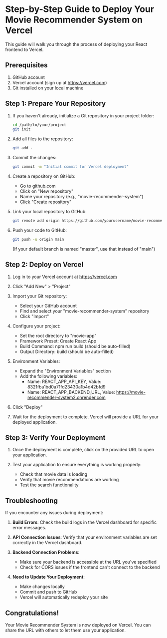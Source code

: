 # Step-by-Step Guide to Deploy Your Movie Recommender System on Vercel

This guide will walk you through the process of deploying your React frontend to Vercel.

## Prerequisites

1. GitHub account
2. Vercel account (sign up at https://vercel.com)
3. Git installed on your local machine

## Step 1: Prepare Your Repository

1. If you haven't already, initialize a Git repository in your project folder:
   ```bash
   cd /path/to/your/project
   git init
   ```

2. Add all files to the repository:
   ```bash
   git add .
   ```

3. Commit the changes:
   ```bash
   git commit -m "Initial commit for Vercel deployment"
   ```

4. Create a repository on GitHub: 
   - Go to github.com
   - Click on "New repository"
   - Name your repository (e.g., "movie-recommender-system")
   - Click "Create repository"

5. Link your local repository to GitHub:
   ```bash
   git remote add origin https://github.com/yourusername/movie-recommender-system.git
   ```

6. Push your code to GitHub:
   ```bash
   git push -u origin main
   ```
   (If your default branch is named "master", use that instead of "main")

## Step 2: Deploy on Vercel

1. Log in to your Vercel account at https://vercel.com

2. Click "Add New" > "Project"

3. Import your Git repository:
   - Select your GitHub account
   - Find and select your "movie-recommender-system" repository
   - Click "Import"

4. Configure your project:
   - Set the root directory to "movie-app"
   - Framework Preset: Create React App
   - Build Command: npm run build (should be auto-filled)
   - Output Directory: build (should be auto-filled)

5. Environment Variables:
   - Expand the "Environment Variables" section
   - Add the following variables:
     - Name: REACT_APP_API_KEY, Value: 8321fba1bd0a71fd23430a1b4d42bfd9
     - Name: REACT_APP_BACKEND_URL, Value: https://movie-recommender-system2.onrender.com

6. Click "Deploy"

7. Wait for the deployment to complete. Vercel will provide a URL for your deployed application.

## Step 3: Verify Your Deployment

1. Once the deployment is complete, click on the provided URL to open your application.

2. Test your application to ensure everything is working properly:
   - Check that movie data is loading
   - Verify that movie recommendations are working
   - Test the search functionality

## Troubleshooting

If you encounter any issues during deployment:

1. **Build Errors**: Check the build logs in the Vercel dashboard for specific error messages.

2. **API Connection Issues**: Verify that your environment variables are set correctly in the Vercel dashboard.

3. **Backend Connection Problems**: 
   - Make sure your backend is accessible at the URL you've specified
   - Check for CORS issues if the frontend can't connect to the backend

4. **Need to Update Your Deployment**: 
   - Make changes locally
   - Commit and push to GitHub
   - Vercel will automatically redeploy your site

## Congratulations!

Your Movie Recommender System is now deployed on Vercel. You can share the URL with others to let them use your application. 
